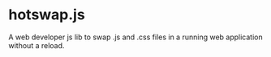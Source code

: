 hotswap.js
==========

A web developer js lib to swap .js and .css files in a running web application without a reload.

